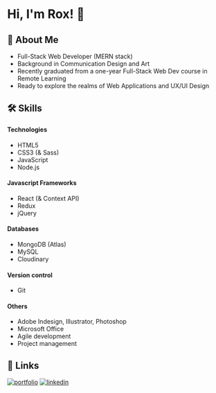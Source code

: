 # Hi, I'm Rox! 👋

  
## 🚀 About Me
- Full-Stack Web Developer (MERN stack)
- Background in Communication Design and Art
- Recently graduated from a one-year Full-Stack Web Dev course in Remote Learning
- Ready to explore the realms of Web Applications and UX/UI Design
## 🛠 Skills

#### Technologies
- HTML5
- CSS3 (& Sass)
- JavaScript
- Node.js

#### Javascript Frameworks
- React (& Context API)
- Redux
- jQuery

#### Databases
- MongoDB (Atlas)
- MySQL
- Cloudinary

#### Version control
- Git

#### Others
- Adobe Indesign, Illustrator, Photoshop
- Microsoft Office
- Agile development
- Project management
## 🔗 Links
[![portfolio](https://img.shields.io/badge/my_portfolio-000?style=for-the-badge&logo=ko-fi&logoColor=white)](https://xrfg.github.io/grossjungig-rox/)
[![linkedin](https://img.shields.io/badge/linkedin-0A66C2?style=for-the-badge&logo=linkedin&logoColor=white)](https://www.linkedin.com/in/rox-martins-654782214/)
  
<!---
xrfg/xrfg is a ✨ special ✨ repository because its `README.md` (this file) appears on your GitHub profile.
You can click the Preview link to take a look at your changes.
--->
